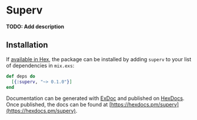 # Superv

**TODO: Add description**

## Installation

If [available in Hex](https://hex.pm/docs/publish), the package can be installed
by adding `superv` to your list of dependencies in `mix.exs`:

```elixir
def deps do
  [{:superv, "~> 0.1.0"}]
end
```

Documentation can be generated with [ExDoc](https://github.com/elixir-lang/ex_doc)
and published on [HexDocs](https://hexdocs.pm). Once published, the docs can
be found at [https://hexdocs.pm/superv](https://hexdocs.pm/superv).

